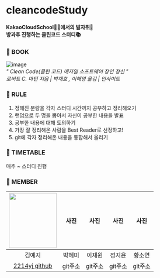 cleancodeStudy
======
<b>KakaoCloudSchool👩‍💻에서의 발자취🐾  
방과후 진행하는 클린코드 스터디📚</b>  


### 🐾 BOOK
![image](https://user-images.githubusercontent.com/54930365/175463123-9eef299c-8ddc-4140-b0c1-c040a377fca7.png)  
*" Clean Code(클린 코드) 애자일 소프트웨어 장인 정신 "*  
*로버트 C. 마틴 지음 | 박재호 , 이해영 옮김 | 인사이트*  


### 🐾 RULE
1. 정해진 분량을 각자 스터디 시간까지 공부하고 정리해오기
2. 랜덤으로 두 명을 뽑아서 자신이 공부한 내용을 발표
3. 공부한 내용에 대해 토의하기
4. 가장 잘 정리해온 사람을 Best Reader로 선정하고! 
5. git에 각자 정리해온 내용을 통합해서 올리기  


### 🐾 TIMETABLE
매주 ~ 스터디 진행  



### 🐾 MEMBER  
| <img src="https://user-images.githubusercontent.com/54930365/175466144-72c1cae6-269b-4a7f-8295-7c4a27f6f291.jpeg" width="130" height="150"> |   사진    |   사진   |   사진   |   사진   |
|:-------------------------------------------------------------------------------------------------------------------------------------------:|:-------:|:------:|:------:|:------:|
|                                                                     김예지                                                                     |   박혜미   |  이재원   |  정지윤   |  황소연   |
|                                                 [2214yj github](https://github.com/2214yj)                                                  |  git주소  | git주소  | git주소  | git주소  |  

